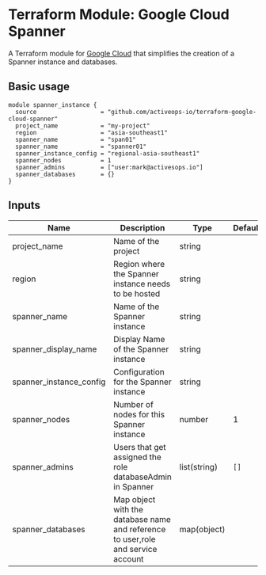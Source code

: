Terraform Module: Google Cloud Spanner
======================================

A Terraform module for [Google Cloud](https://cloud.google.com) that simplifies the creation of a Spanner instance and databases.

## Basic usage

```hcl-terraform
module spanner_instance {
  source                  = "github.com/activeops-io/terraform-google-cloud-spanner"
  project_name            = "my-project"
  region                  = "asia-southeast1"
  spanner_name            = "span01"
  spanner_name            = "spanner01" 
  spanner_instance_config = "regional-asia-southeast1"
  spanner_nodes           = 1
  spanner_admins          = ["user:mark@activesops.io"]
  spanner_databases       = {}
}
```

## Inputs

| Name                    | Description                                                                                                       | Type         | Default                 | Required |
|-------------------------|-------------------------------------------------------------------------------------------------------------------|--------------|-------------------------|----------|
| project_name            | Name of the project                                                                                               | string       |                         | Yes      |
| region                  | Region where the Spanner instance needs to be hosted                                                              | string       |                         | Yes      |
| spanner_name            | Name of the Spanner instance                                                                                      | string       |                         | Yes      |
| spanner_display_name    | Display Name of the Spanner instance                                                                              | string       |                         | Yes      |
| spanner_instance_config | Configuration for the Spanner instance                                                                            | string       |                         | Yes      |
| spanner_nodes           | Number of nodes for this Spanner instance                                                                         | number       | 1                       | Yes      |
| spanner_admins          | Users that get assigned the role databaseAdmin in Spanner                                                         | list(string) | `[]`                    | Yes      |
| spanner_databases       | Map object with the database name and reference to user,role and service account                                  | map(object)  |                         | Yes      |
